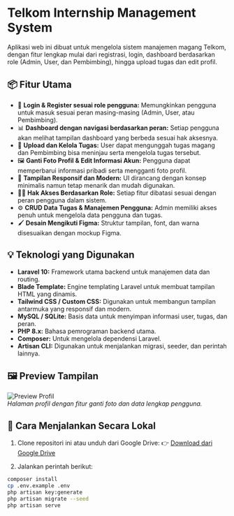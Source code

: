 # Telkom Internship Management System

Aplikasi web ini dibuat untuk mengelola sistem manajemen magang Telkom, dengan fitur lengkap mulai dari registrasi, login, dashboard berdasarkan role (Admin, User, dan Pembimbing), hingga upload tugas dan edit profil.

## 📦 Fitur Utama

- 🔐 **Login & Register sesuai role pengguna:** Memungkinkan pengguna untuk masuk sesuai peran masing-masing (Admin, User, atau Pembimbing).
- 📊 **Dashboard dengan navigasi berdasarkan peran:** Setiap pengguna akan melihat tampilan dashboard yang berbeda sesuai hak aksesnya.
- 📁 **Upload dan Kelola Tugas:** User dapat mengunggah tugas magang dan Pembimbing bisa meninjau serta mengelola tugas tersebut.
- 🖼️ **Ganti Foto Profil & Edit Informasi Akun:** Pengguna dapat memperbarui informasi pribadi serta mengganti foto profil.
- 🎨 **Tampilan Responsif dan Modern:** UI dirancang dengan konsep minimalis namun tetap menarik dan mudah digunakan.
- 🧑‍💼 **Hak Akses Berdasarkan Role:** Setiap fitur dibatasi sesuai dengan peran pengguna dalam sistem.
- ⚙️ **CRUD Data Tugas & Manajemen Pengguna:** Admin memiliki akses penuh untuk mengelola data pengguna dan tugas.
- 🖌️ **Desain Mengikuti Figma:** Struktur tampilan, font, dan warna disesuaikan dengan mockup Figma.

## 💡 Teknologi yang Digunakan

- **Laravel 10:** Framework utama backend untuk manajemen data dan routing.
- **Blade Template:** Engine templating Laravel untuk membuat tampilan HTML yang dinamis.
- **Tailwind CSS / Custom CSS:** Digunakan untuk membangun tampilan antarmuka yang responsif dan modern.
- **MySQL / SQLite:** Basis data untuk menyimpan informasi user, tugas, dan peran.
- **PHP 8.x:** Bahasa pemrograman backend utama.
- **Composer:** Untuk mengelola dependensi Laravel.
- **Artisan CLI:** Digunakan untuk menjalankan migrasi, seeder, dan perintah lainnya.

## 🖼️ Preview Tampilan

![Preview Profil](preview/profile-page.png)  
*Halaman profil dengan fitur ganti foto dan data lengkap pengguna.*

## 🚀 Cara Menjalankan Secara Lokal

1. Clone repositori ini atau unduh dari Google Drive:
   👉 [Download dari Google Drive](https://drive.google.com/drive/folders/10SJhLSn6w76U1lw6V7vfzbndvJwK6uM7?usp=sharing)

2. Jalankan perintah berikut:

```bash
composer install
cp .env.example .env
php artisan key:generate
php artisan migrate --seed
php artisan serve
